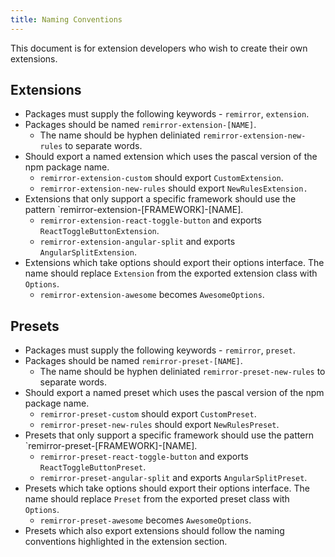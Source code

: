 ```yaml
---
title: Naming Conventions
---
```


This document is for extension developers who wish to create their own extensions.

## Extensions

- Packages must supply the following keywords - `remirror`, `extension`.
- Packages should be named `remirror-extension-[NAME]`.
  - The name should be hyphen deliniated `remirror-extension-new-rules` to separate words.
- Should export a named extension which uses the pascal version of the npm package name.
  - `remirror-extension-custom` should export `CustomExtension`.
  - `remirror-extension-new-rules` should export `NewRulesExtension.`
- Extensions that only support a specific framework should use the pattern
  `remirror-extension-[FRAMEWORK]-[NAME].
  - `remirror-extension-react-toggle-button` and exports `ReactToggleButtonExtension`.
  - `remirror-extension-angular-split` and exports `AngularSplitExtension`.
- Extensions which take options should export their options interface. The name should replace
  `Extension` from the exported extension class with `Options`.
  - `remirror-extension-awesome` becomes `AwesomeOptions`.

## Presets

- Packages must supply the following keywords - `remirror`, `preset`.
- Packages should be named `remirror-preset-[NAME]`.
  - The name should be hyphen deliniated `remirror-preset-new-rules` to separate words.
- Should export a named preset which uses the pascal version of the npm package name.
  - `remirror-preset-custom` should export `CustomPreset`.
  - `remirror-preset-new-rules` should export `NewRulesPreset`.
- Presets that only support a specific framework should use the pattern
  `remirror-preset-[FRAMEWORK]-[NAME].
  - `remirror-preset-react-toggle-button` and exports `ReactToggleButtonPreset`.
  - `remirror-preset-angular-split` and exports `AngularSplitPreset`.
- Presets which take options should export their options interface. The name should replace `Preset`
  from the exported preset class with `Options`.
  - `remirror-preset-awesome` becomes `AwesomeOptions`.
- Presets which also export extensions should follow the naming conventions highlighted in the
  extension section.
